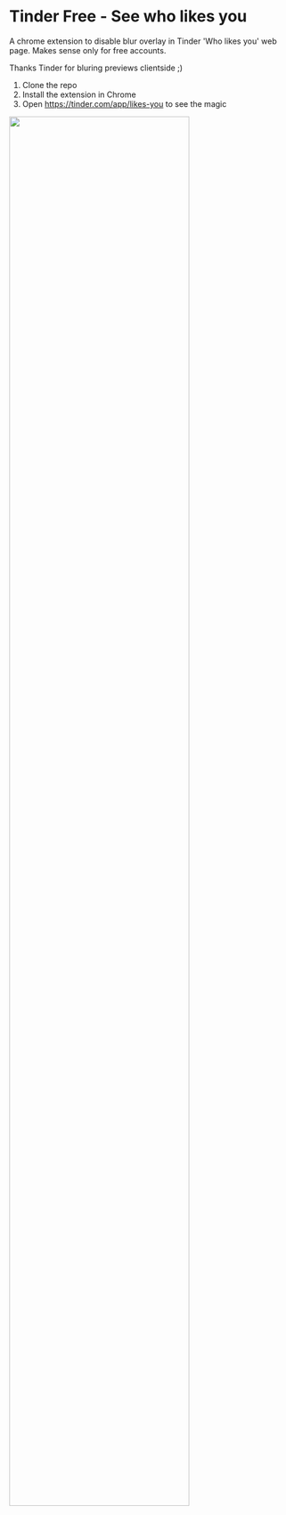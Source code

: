 # Tinder Free - See who likes you

A chrome extension to disable blur overlay in Tinder 'Who likes you' web page. Makes sense only for free accounts.

Thanks Tinder for bluring previews clientside ;) 

1. Clone the repo
2. Install the extension in Chrome
3. Open https://tinder.com/app/likes-you to see the magic

<img align="left" width="80%" src="https://i.imgur.com/Bj4PmwJ.png">
